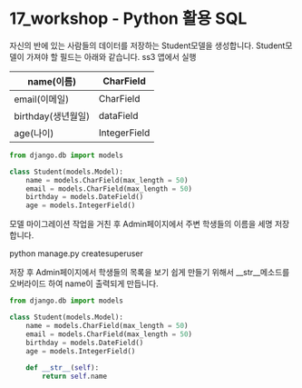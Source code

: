 # 17_workshop - Python 활용 SQL

자신의 반에 있는 사람들의 데이터를 저장하는 Student모델을 생성합니다. Student모델이 가져야 할 필드는 아래와 같습니다. ss3 앱에서 실행

| name(이름)         | CharField    |
| ------------------ | ------------ |
| email(이메일)      | CharField    |
| birthday(생년월일) | dataField    |
| age(나이)          | IntegerField |

```python
from django.db import models

class Student(models.Model):
    name = models.CharField(max_length = 50)
    email = models.CharField(max_length = 50)
    birthday = models.DateField()
    age = models.IntegerField()
```



모델 마이그레이션 작업을 거친 후 Admin페이지에서 주변 학생들의 이름을 세명 저장합니다.

python manage.py createsuperuser



저장 후 Admin페이지에서 학생들의 목록을 보기 쉽게 만들기 위해서 __str__메소드를 오버라이드 하여 name이 출력되게 만듭니다.

```python
from django.db import models

class Student(models.Model):
    name = models.CharField(max_length = 50)
    email = models.CharField(max_length = 50)
    birthday = models.DateField()
    age = models.IntegerField()
    
    def __str__(self):
        return self.name
```


